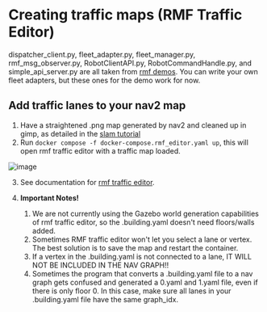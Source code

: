 # Creating traffic maps  (RMF Traffic Editor)

dispatcher_client.py, fleet_adapter.py, fleet_manager.py, rmf_msg_observer.py, RobotClientAPI.py, RobotCommandHandle.py, and simple_api_server.py are all taken from [rmf demos](https://github.com/open-rmf/rmf_demos/tree/humble). You can write your own fleet adapters, but these ones for the demo work for now.

## Add traffic lanes to your nav2 map

1. Have a straightened .png map generated by nav2 and cleaned up in gimp, as detailed in the [slam tutorial](/docs/SLAM.md)
2. Run `docker compose -f docker-compose.rmf_editor.yaml up`, this will open rmf traffic editor with a traffic map loaded.

![image](https://github.com/user-attachments/assets/7d613809-03db-4354-8033-5274706a7671)

3. See documentation for [rmf traffic editor](https://osrf.github.io/ros2multirobotbook/traffic-editor.html).

4. **Important Notes!**
   1. We are not currently using the Gazebo world generation capabilities of rmf traffic editor, so the .building.yaml doesn't need floors/walls added.
   2. Sometimes RMF traffic editor won't let you select a lane or vertex. The best solution is to save the map and restart the container.
   3. If a vertex in the .building.yaml is not connected to a lane, IT WILL NOT BE INCLUDED IN THE NAV GRAPH!!
   4. Sometimes the program that converts a .building.yaml file to a nav graph gets confused and generated a 0.yaml and 1.yaml file, even if there is only floor 0. In this case, make sure all lanes in your .building.yaml file have the same graph_idx.


